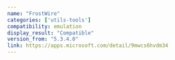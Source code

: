```yaml
---
name: "FrostWire"
categories: ['utils-tools']
compatibility: emulation
display_result: "Compatible"
version_from: "5.3.4.0"
link: https://apps.microsoft.com/detail/9mwcs6hvdm34
---
```


